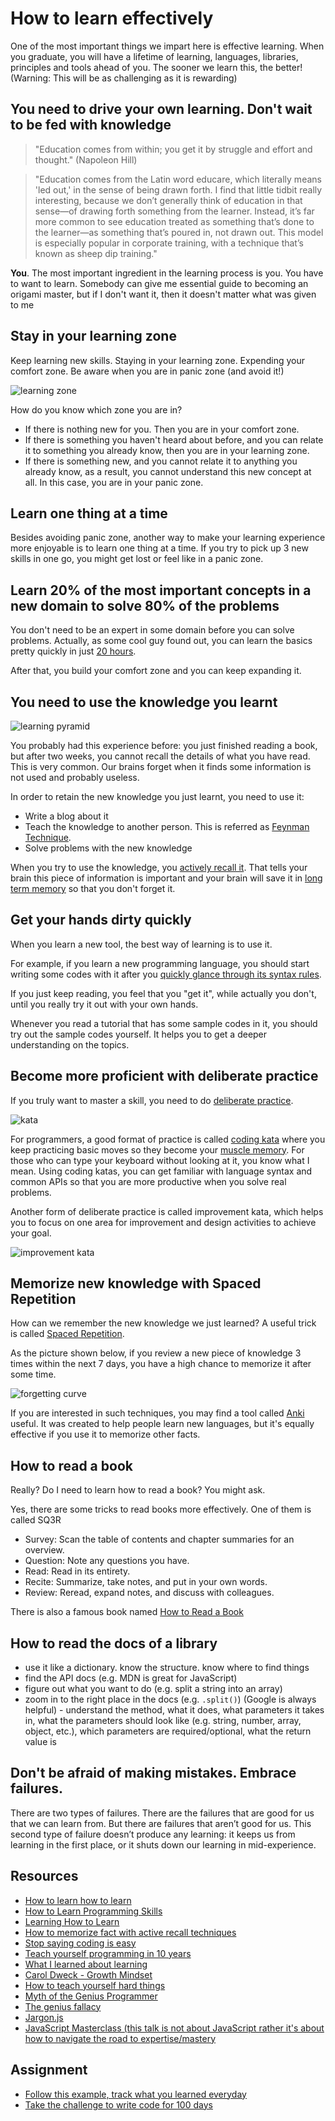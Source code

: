 # How to learn effectively

One of the most important things we impart here is effective learning. When you graduate, you will have a lifetime of learning, languages, libraries, principles and tools ahead of you. The sooner we learn this, the better! (Warning: This will be as challenging as it is rewarding)

## You need to drive your own learning. Don't wait to be fed with knowledge

> "Education comes from within; you get it by struggle and effort and thought." (Napoleon Hill)

> "Education comes from the Latin word educare, which literally means 'led out,' in the sense of being drawn forth. I find that little tidbit really interesting, because we don’t generally think of education in that sense—of drawing forth something from the learner. Instead, it’s far more common to see education treated as something that’s done to the learner—as something that’s poured in, not drawn out. This model is especially popular in corporate training, with a technique that’s known as sheep dip training."

**You**. The most important ingredient in the learning process is you. You have to want to learn. Somebody can give me essential guide to becoming an origami master, but if I don't want it, then it doesn't matter what was given to me

## Stay in your learning zone

Keep learning new skills. Staying in your learning zone. Expending your comfort zone. Be aware when you are in panic zone (and avoid it!)

![learning zone](_media/learning-zone.png)

How do you know which zone you are in?

- If there is nothing new for you. Then you are in your comfort zone.
- If there is something you haven't heard about before, and you can relate it to something you already know, then you are in your learning zone.
- If there is something new, and you cannot relate it to anything you already know, as a result, you cannot understand this new concept at all. In this case, you are in your panic zone.

## Learn one thing at a time

Besides avoiding panic zone, another way to make your learning experience more enjoyable is to learn one thing at a time. If you try to pick up 3 new skills in one go, you might get lost or feel like in a panic zone.

## Learn 20% of the most important concepts in a new domain to solve 80% of the problems

You don't need to be an expert in some domain before you can solve problems. Actually, as some cool guy found out, you can learn the basics pretty quickly in just [20 hours](https://first20hours.com/).

After that, you build your comfort zone and you can keep expanding it.

## You need to use the knowledge you learnt

![learning pyramid](_media/learning-pyramid.jpg)

You probably had this experience before: you just finished reading a book, but after two weeks, you cannot recall the details of what you have read. This is very common. Our brains forget when it finds some information is not used and probably useless.

In order to retain the new knowledge you just learnt, you need to use it:

- Write a blog about it
- Teach the knowledge to another person. This is referred as [Feynman Technique](https://fs.blog/2012/04/feynman-technique/).
- Solve problems with the new knowledge

When you try to use the knowledge, you [actively recall it](https://en.wikipedia.org/wiki/Active_recall). That tells your brain this piece of information is important and your brain will save it in [long term memory](https://en.wikipedia.org/wiki/Long-term_memory) so that you don't forget it.

## Get your hands dirty quickly

When you learn a new tool, the best way of learning is to use it.

For example, if you learn a new programming language, you should start writing some codes with it after you [quickly glance through its syntax rules](https://learnxinyminutes.com/).

If you just keep reading, you feel that you "get it", while actually you don't, until you really try it out with your own hands.

Whenever you read a tutorial that has some sample codes in it, you should try out the sample codes yourself. It helps you to get a deeper understanding on the topics.

## Become more proficient with deliberate practice

If you truly want to master a skill, you need to do [deliberate practice](https://jamesclear.com/deliberate-practice-theory).

![kata](_media/kata.jpg)

For programmers, a good format of practice is called [coding kata](http://codekata.com/) where you keep practicing basic moves so they become your [muscle memory](https://en.wikipedia.org/wiki/Muscle_memory). For those who can type your keyboard without looking at it, you know what I mean. Using coding katas, you can get familiar with language syntax and common APIs so that you are more productive when you solve real problems.

Another form of deliberate practice is called improvement kata, which helps you to focus on one area for improvement and design activities to achieve your goal.

![improvement kata](_media/how-to-improve.png)

## Memorize new knowledge with Spaced Repetition

How can we remember the new knowledge we just learned? A useful trick is called [Spaced Repetition](https://lifeinthefastlane.com/learning-by-spaced-repetition/).

As the picture shown below, if you review a new piece of knowledge 3 times within the next 7 days, you have a high chance to memorize it after some time.

![forgetting curve](_media/forgetting-curve.png)

If you are interested in such techniques, you may find a tool called [Anki](https://apps.ankiweb.net/) useful. It was created to help people learn new languages, but it's equally effective if you use it to memorize other facts.

## How to read a book

Really? Do I need to learn how to read a book? You might ask.

Yes, there are some tricks to read books more effectively. One of them is called SQ3R

- Survey: Scan the table of contents and chapter summaries for an overview.
- Question: Note any questions you have.
- Read: Read in its entirety.
- Recite: Summarize, take notes, and put in your own words.
- Review: Reread, expand notes, and discuss with colleagues.

There is also a famous book named [How to Read a Book](https://www.amazon.com/How-Read-Book-Classic-Intelligent/dp/0671212095)

## How to read the docs of a library

- use it like a dictionary. know the structure. know where to find things
- find the API docs (e.g. MDN is great for JavaScript)
- figure out what you want to do (e.g. split a string into an array)
- zoom in to the right place in the docs (e.g. `.split()`) (Google is always helpful) - understand the method, what it does, what parameters it takes in, what the parameters should look like (e.g. string, number, array, object, etc.), which parameters are required/optional, what the return value is

## Don't be afraid of making mistakes. Embrace failures.

There are two types of failures. There are the failures that are good for us that we can learn from. But there are failures that aren’t good for us. This second type of failure doesn’t produce any learning: it keeps us from learning in the first place, or it shuts down our learning in mid-experience.

## Resources

- [How to learn how to learn](https://flaviocopes.com/how-to-learn/)
- [How to Learn Programming Skills](https://www.codingblocks.net/podcast/how-to-learn-programming-skills/)
- [Learning How to Learn](https://www.coursera.org/learn/learning-how-to-learn)
- [How to memorize fact with active recall techniques](https://www.youtube.com/watch?v=ukLnPbIffxE)
- [Stop saying coding is easy](https://www.hanselman.com/blog/StopSayingLearningToCodeIsEasy.aspx)
- [Teach yourself programming in 10 years](http://norvig.com/21-days.html)
- [What I learned about learning](https://medium.com/@davified/what-i-learned-in-2017-about-learning-d185f1f38772)
- [Carol Dweck - Growth Mindset](https://www.youtube.com/watch?v=hiiEeMN7vbQ)
- [How to teach yourself hard things](https://jvns.ca/blog/2018/09/01/learning-skills-you-can-practice/)
- [Myth of the Genius Programmer](https://www.youtube.com/watch?v=0SARbwvhupQ)
- [The genius fallacy](http://jxyzabc.blogspot.com/2017/09/the-genius-fallacy.html)
- [Jargon.js](http://jargon.js.org/)
- [JavaScript Masterclass (this talk is not about JavaScript rather it's about how to navigate the road to expertise/mastery](https://www.youtube.com/watch?v=v0TFmdO4ZP0)

## Assignment

- [Follow this example, track what you learned everyday](https://github.com/jbranchaud/til)
- [Take the challenge to write code for 100 days](https://github.com/jbranchaud/til)
